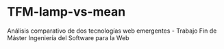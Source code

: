 # TFM-lamp-vs-mean
Análisis comparativo de dos tecnologías web emergentes - Trabajo Fin de Máster Ingeniería del Software para la Web

